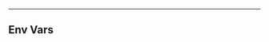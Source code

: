 <!-- Space: Projects -->
<!-- Parent: TerraformAwsLambda -->
<!-- Title: EnvVars TerraformAwsLambda -->
<!-- Label: TerraformAwsLambda -->
<!-- Label: Project -->
<!-- Label: Env Vars -->
<!-- Include: disclaimer.md -->
<!-- Include: ac:toc -->

---

## Env Vars
